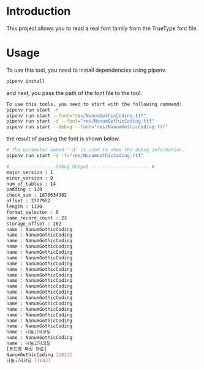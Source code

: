 # Introduction

This project allows you to read a real font family from the TrueType font file.

# Usage

To use this tool, you need to install dependencies using pipenv.

```sh
pipenv install
```

and next, you pass the path of the font file to the tool.

```sh
To use this tools, you need to start with the following command:
pipenv run start -h
pipenv run start --font="res/NanumGothicCoding.ttf"
pipenv run start -d --font="res/NanumGothicCoding.ttf"
pipenv run start --debug --font="res/NanumGothicCoding.ttf"
```

the result of parsing the font is shown below.

```sh
# The parameter named '-d' is used to show the debug information.
pipenv run start -d -f="res/NanumGothicCoding.ttf"

# --------------- Debug Output --------------------- #
major_version : 1
minor_version : 0
num_of_tables : 14
padding : 128
check_sum : 1870634382
offset : 2777952
length : 1110
format_selector : 0
name_record_count : 23
storage_offset : 282
name : NanumGothicCoding
name : NanumGothicCoding
name : NanumGothicCoding
name : NanumGothicCoding
name : NanumGothicCoding
name : NanumGothicCoding
name : NanumGothicCoding
name : NanumGothicCoding
name : NanumGothicCoding
name : NanumGothicCoding
name : NanumGothicCoding
name : NanumGothicCoding
name : NanumGothicCoding
name : NanumGothicCoding
name : NanumGothicCoding
name : NanumGothicCoding
name : NanumGothicCoding
name : NanumGothicCoding
name : 나눔고딕코딩
name : NanumGothicCoding
name : 나눔고딕코딩
[폰트명 파싱 완료]
NanumGothicCoding [1033]
나눔고딕코딩 [1042]
```
